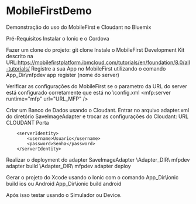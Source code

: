 # MobileFirstDemo
Demonstração do uso do MobileFirst e Cloudant no Bluemix


Pré-Requisitos
Instalar o Ionic e o Cordova

Fazer um clone do projeto: git clone
Instale o MobileFirst Development Kit descrito na URL:https://mobilefirstplatform.ibmcloud.com/tutorials/en/foundation/8.0/all-tutorials/
Registre a sua App no MobileFirst utilizando o comando App_Dir\mfpdev app register (nome do server)

Verificar as configurações do MobileFirst se o parametro da URL do server está configurado corretamente que está no \config.xml
  <mfp:server runtime="mfp" url="URL_MFP" />

Criar um Banco de Dados usando o Cloudant.
Entrar no arquivo adapter.xml do diretório SaveImageAdapter e trocar as configurações do Cloudant:
        <domain>URL CLOUDANT</domain>
        <port>Porta</port>

        <serverIdentity>
            <username>Usuario</username>
            <password>Senha</password>
        </serverIdentity>

Realizar o deployment do adapter SaveImageAdapter
\Adapter_DIR\ mfpdev adapter build \Adapter_DIR\ mfpdev adapter deploy

Gerar o projeto do Xcode usando o Ionic com o comando App_Dir\ionic build ios
ou Android App_Dir\ionic build android

Após isso testar usando o Simulador ou Device.

